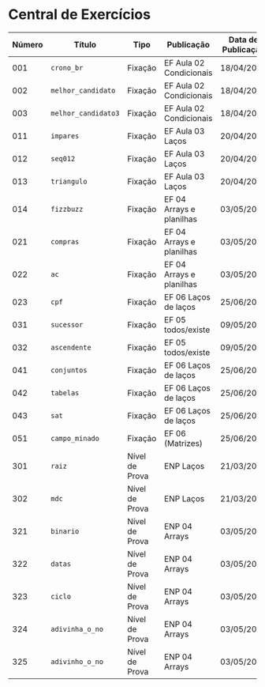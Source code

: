 # Central de Exercícios

| Número | Título | Tipo | Publicação | Data de Publicação | Data de Entrega | Repositório |
|--------|--------|------|------------|--------------------|-----------------|-------------|
| 001 | `crono_br` | Fixação | EF Aula 02 Condicionais | 18/04/2022 | 27/04//2022 | | 
| 002 | `melhor_candidato` | Fixação | EF Aula 02 Condicionais | 18/04/2022 | 27/04//2022 | | 
| 003 | `melhor_candidato3` | Fixação | EF Aula 02 Condicionais | 18/04/2022 | 27/04//2022 | | 
| 011 | `impares` | Fixação | EF Aula 03 Laços | 20/04/2022 | 05/05/2022 | | 
| 012 | `seq012` | Fixação | EF Aula 03 Laços | 20/04/2022 | 05/05/2022 | | 
| 013 | `triangulo` | Fixação | EF Aula 03 Laços | 20/04/2022 | 05/05/2022 | | 
| 014 | `fizzbuzz` | Fixação | EF 04 Arrays e planilhas | 03/05/2022 | 11/05/2022 | | 
| 021 | `compras` | Fixação | EF 04 Arrays e planilhas | 03/05/2022 | 11/05/2022 | | 
| 022 | `ac` | Fixação | EF 04 Arrays e planilhas | 03/05/2022 | 11/05/2022 | | 
| 023 | `cpf` | Fixação | EF 06 Laços de laços | 25/06/2022 | 07/07/2022 | https://github.com/aespiral/val-cpf.git |
| 031 | `sucessor` | Fixação | EF 05 todos/existe | 09/05/2022 | 18/05/2022 | | 
| 032 | `ascendente` | Fixação | EF 05 todos/existe | 09/05/2022 | 18/05/2022 | | 
| 041 | `conjuntos` | Fixação | EF 06 Laços de laços | 25/06/2022 | 07/07/2022 | |
| 042 | `tabelas` | Fixação | EF 06 Laços de laços | 25/06/2022 | 07/07/2022 | |
| 043 | `sat` | Fixação | EF 06 Laços de laços | 25/06/2022 | 07/07/2022 | |
| 051 | `campo_minado` | Fixação | EF 06 (Matrizes) | 25/06/2022 | 07/07/2022 | |
| 301 | `raiz` | Nível de Prova | ENP Laços | 21/03/2022 | | | 
| 302 | `mdc` | Nível de Prova | ENP Laços | 21/03/2022 | | | 
| 321 | `binario` | Nível de Prova | ENP 04 Arrays | 03/05/2022 | | | 
| 322 | `datas` | Nível de Prova | ENP 04 Arrays | 03/05/2022 | | | 
| 323 | `ciclo` | Nível de Prova | ENP 04 Arrays | 03/05/2022 | | | 
| 324 | `adivinha_o_no` | Nível de Prova | ENP 04 Arrays | 03/05/2022 | | | 
| 325 | `adivinho_o_no` | Nível de Prova | ENP 04 Arrays | 03/05/2022 | | | 
